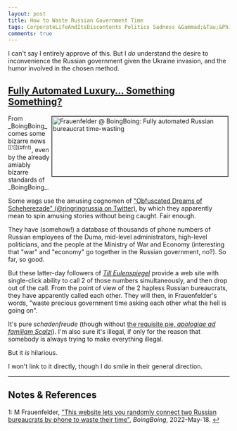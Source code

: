 ```yaml
---
layout: post
title: How to Waste Russian Government Time
tags: CorporateLifeAndItsDiscontents Politics Sadness &Gammad;&Tau;&Phi;
comments: true
---
```


I can't say I entirely approve of this.  But I _do_ understand the desire to inconvenience the Russian government given the Ukraine invasion, and the humor involved in the chosen method.  


## [Fully Automated Luxury&hellip; Something Something?](https://www.theatlantic.com/ideas/archive/2019/06/give-us-fully-automated-luxury-communism/592099/)  

<img src="{{ site.baseurl }}/images/2022-05-19-waste-russian-govt-time-boing-1.jpg" width="400" height="136" alt="Frauenfelder @ BoingBoing: Fully automated Russian bureaucrat time-wasting" title="Frauenfelder @ BoingBoing: Fully automated Russian bureaucrat time-wasting" style="float: right; margin: 3px 3px 3px 3px; border: 1px solid #000000;">
From _BoingBoing_ comes some bizarre news <sup id="fn1a">[[1]](#fn1)</sup>, even by the already amiably bizarre standards of _BoingBoing_.  

Some wags use the amusing cognomen of ["Obfuscated Dreams of Scheherezade" (@ringringrussia on Twitter)](https://twitter.com/ringringrussia), by which they apparently mean to spin amusing stories without being caught.  Fair enough.  

They have (somehow!) a database of thousands of phone numbers of Russian employees of the Duma, mid-level administrators, high-level politicians, and the people at the Ministry of War and Economy (interesting that "war" and "economy" go together in the Russian government, no?).  So far, so good.  

But these latter-day followers of [_Till Eulenspiegel_](https://en.wikipedia.org/wiki/Till_Eulenspiegel) provide a web site with single-click ability to call 2 of those numbers simultaneously, and then drop out of the call.  From the point of view of the 2 hapless Russian bureaucrats, they have apparently called each other.  They will then, in Frauenfelder's words, "waste precious government time asking each other what the hell is going on".  

It's pure _schadenfreude_ (though without [the requisite pie, _apologiae ad familiam Scalzi_](https://whatever.scalzi.com/2006/09/26/how-to-make-a-schadenfreude-pie/)).  I'm also sure it's illegal, if only for the reason that somebody is always trying to make everything illegal.  

But it _is_ hilarious.  

I won't link to it directly, though I do smile in their general direction.  

---

## Notes &amp; References  

<!--
<sup id="fn1a">[[1]](#fn1)</sup>

<a id="fn1">1</a>: ***, ["***"](***), *** [↩](#fn1a)  

<a href="{{ site.baseurl }}/images/***">
  <img src="{{ site.baseurl }}/images/***" width="400" height="***" alt="***" title="***" style="float: right; margin: 3px 3px 3px 3px; border: 1px solid #000000;">
</a>

<iframe width="400" height="224" src="***" allow="accelerometer; encrypted-media; gyroscope; picture-in-picture" allowfullscreen style="float: right; margin: 3px 3px 3px 3px; border: 1px solid #000000;"></iframe>
-->

<a id="fn1">1</a>: M Frauenfelder, ["This website lets you randomly connect two Russian bureaucrats by phone to waste their time"](https://boingboing.net/2022/05/18/this-website-lets-you-randomly-connect-two-russian-bureaucrats-by-phone-to-waste-their-timw.html), _BoingBoing_, 2022-May-18. [↩](#fn1a)  
